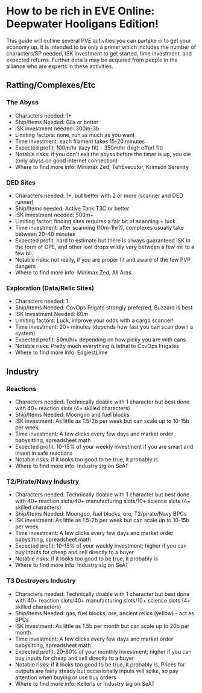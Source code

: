 # How to be rich in EVE Online: Deepwater Hooligans Edition!

This guide will outline several PVE activities you can partake in to get your economy up. It is intended to be only a primer which includes the number of characters/SP needed, ISK investment to get started, time investment, and expected returns. Further details may be acquired from people in the alliance who are experts in these activities.

## Ratting/Complexes/Etc
### The Abyss
* Characters needed: 1+
* Ship/Items Needed: Gila or better
* ISK investment needed: 300m-3b
* Limiting factors: none, run as much as you want
* Time investment: each filament takes 15-20 minutes
* Expected profit: 100m/hr (lazy fit) - 350m/hr (high effort fit)
* Notable risks: if you don't exit the abyss before the timer is up, you die (only abyss on good internet connection)
* Where to find more info: Minimax Zed, TehExecutor, Krimson Serenity

### DED Sites
* Characters needed: 1+, but better with 2 or more (scanner and DED runner)
* Ship/Items needed: Active Tank T3C or better
* ISK investment needed: 500m+
* Limiting factor: finding sites requires a fair bit of scanning + luck
* Time investment: after scanning (10m-1hr?), complexes usually take between 20-40 minutes
* Expected profit: hard to estimate but there is always guaranteed ISK in the form of OPE, and other loot drops wildly vary between a few mil to a few bil. 
* Notable risks: not really, if you are proper fit and aware of the few PVP dangers
* Where to find more info: Minimax Zed, Ali Aras

### Exploration (Data/Relic Sites)
* Characters needed: 1
* Ship/Items Needed: CovOps Frigate strongly preferred, Buzzard is best
* ISK Investment Needed: 60m
* Limiting factors: Luck, improve your odds with a cargo scanner!
* Time investment: 20+ minutes (depends how fast you can scan down a system)
* Expected profit: 50m/hr+ depending on how picky you are with cans
* Notable risks: Pretty much everything is lethal to CovOps Frigates
* Where to find more info: EdgiestLime

## Industry
### Reactions
* Characters needed: Technically doable with 1 character but best done with 40+ reaction slots (4+ skilled characters)
* Ship/Items Needed: Moongoo and fuel blocks
* ISK investment: As little as 1.5-2b per week but can scale up to 10-15b per week
* Time investment: A few clicks every few days and market order babysitting, spreadsheet math
* Expected profit: 10-15% of your weekly investment if you are smart and invest in safe reactions
* Notable risks: if it looks too good to be true, it probably is
* Where to find more info: Industry sig on SeAT

### T2/Pirate/Navy Industry
* Characters needed: Technically doable with 1 character but best done with 40+ reaction slots/40+ manufacturing slots/10+ science slots (4+ skilled characters)
* Ship/Items Needed: Moongoo, fuel blocks, ore, T2/pirate/Navy BPCs
* ISK investment: As little as 1.5-2b per week but can scale up to 10-15b per week
* Time investment: A few clicks every few days and market order babysitting, spreadsheet math
* Expected profit: 10-15% of your weekly investment; higher if you can buy inputs for cheap and sell directly to a buyer
* Notable risks: if it looks too good to be true, it probably is
* Where to find more info: Industry sig on SeAT

### T3 Destroyers Industry
* Characters needed: Technically doable with 1 character but best done with 40+ reaction slots/40+ manufacturing slots/10+ science slots (4+ skilled characters)
* Ship/Items Needed: gas, fuel blocks, ore, ancient relics (yellow) - act as BPCs
* ISK investment: As little as 1.5b per month but can scale up to 20b per month
* Time investment: A few clicks every few days and market order babysitting, spreadsheet math
* Expected profit: 20-80% of your monthly investment; higher if you can buy inputs for cheap and sell directly to a buyer
* Notable risks: if it looks too good to be true, it probably is. Prices for outputs are fairly steady but occasionally inputs will spike, so pay attention when buying or use buy orders 
* Where to find more info: Kelleris or Industry sig on SeAT
